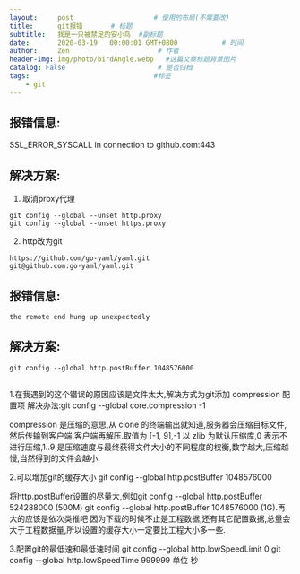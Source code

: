 ```yaml
---
layout:     post                    # 使用的布局(不需要改)
title:      git报错       # 标题
subtitle:   我是一只被禁足的安小鸟  #副标题
date:       2020-03-19   00:00:01 GMT+0800           # 时间
author:     Zen                      # 作者
header-img: img/photo/birdAngle.webp   #这篇文章标题背景图片
catalog: False                       # 是否归档
tags:                               #标签
    - git
---
```


## 报错信息:
SSL_ERROR_SYSCALL in connection to github.com:443
## 解决方案:
1. 取消proxy代理
```
git config --global --unset http.proxy
git config --global --unset https.proxy
```
2. http改为git
```
https://github.com/go-yaml/yaml.git
git@github.com:go-yaml/yaml.git
```

## 报错信息:
`the remote end hung up unexpectedly`
## 解决方案:
`git config --global http.postBuffer 1048576000`

##
##
1.在我遇到的这个错误的原因应该是文件太大,解决方式为git添加 compression 配置项
解决办法:git config --global core.compression -1

compression 是压缩的意思,从 clone 的终端输出就知道,服务器会压缩目标文件,然后传输到客户端,客户端再解压.取值为 [-1, 9],-1 以 zlib 为默认压缩库,0 表示不进行压缩,1..9 是压缩速度与最终获得文件大小的不同程度的权衡,数字越大,压缩越慢,当然得到的文件会越小.

2.可以增加git的缓存大小
git config --global http.postBuffer 1048576000

将http.postBuffer设置的尽量大,例如git config --global http.postBuffer 524288000 (500M)
git config --global http.postBuffer 1048576000 (1G).再大的应该是依次类推吧
因为下载的时候不止是工程数据,还有其它配置数据,总量会大于工程数据量,所以设置的缓存大小一定要比工程大小多一些.

3.配置git的最低速和最低速时间
git config --global http.lowSpeedLimit 0
git config --global http.lowSpeedTime 999999 单位 秒
